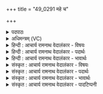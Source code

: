+++
title = "49_0291 महे च"

+++
<details><summary>पदपाठः</summary>

म꣣हे꣢। च꣣। न꣢। त्वा꣣। अद्रिवः। अ। द्रिवः। प꣡रा꣢꣯। शु꣣ल्का꣡य꣢। दी꣣यसे। न꣢। स꣣ह꣡स्रा꣢य। न। अ꣣यु꣡ता꣢य। अ꣣। यु꣡ता꣢꣯य। व꣣ज्रिवः। न꣢। श꣣ता꣡य꣢। श꣣तामघ। शत। मघ। २९१।
</details>

<details><summary>अधिमन्त्रम् (VC)</summary>

- इन्द्रः
- मेधातिथि0मेध्यातिथी काण्वौ
- बृहती
- मध्यमः
- ऐन्द्रं काण्डम्
</details>

<details><summary>हिन्दी : आचार्य रामनाथ वेदालंकार - विषयः</summary>

अगले मन्त्र में यह विषय है कि परमेश्वर को हम बड़े-से-बड़े मूल्य पर भी न छोड़ें।
</details>

<details><summary>हिन्दी : आचार्य रामनाथ वेदालंकार - पदार्थः</summary>

पदार्थान्वय -  हे (अद्रिवः) आनन्दरूप मेघों के स्वामी, आनन्दरस-वर्षक इन्द्र परमात्मन् ! (त्वा) तुम (महे च) किसी बड़ी भी (शुल्काय) कीमत पर, हमसे (न) नहीं (परादीयसे) छोड़े जा सकते हो। हे (वज्रिवः) प्रशस्त विज्ञानमय नीति के अनुसार चलनेवाले ! (न) न (सहस्राय) हजार मुद्रा आदि का मूल्य लेकर, और (न) न ही (अयुताय) दस हजार मुद्रा आदि का मूल्य लेकर, छोड़े जा सकते हो। हे (शतामघ) अनन्त सम्पदावाले ! (न) न ही (शताय) दस हजार से भी सौ गुणा अधिक अर्थात् दस लाख मुद्रा आदि का मूल्य लेकर छोड़े जा सकते हो ॥९॥ इस मन्त्र में ‘अद्रिवः, वज्रिवः और शतामघ’ विशेषण साभिप्राय होने से परिकर अलङ्कार है। जो मेघ के समान सुखवर्षक, प्रशस्त नीति से चलनेवाला और अनन्त धनवान् है, वह भला किसी मूल्य पर कैसे छोड़ा जा सकता है ॥९॥
</details>

<details><summary>हिन्दी : आचार्य रामनाथ वेदालंकार - भावार्थः</summary>

भावार्थ -  हे राजराजेश्वर परमात्मन् ! तुम्हें हमने अपने प्रेम से वश में कर लिया है। अब तुम्हें सौ, हजार, दस हजार, लाख, दस लाख, करोड़, दस करोड़ मूल्य के बदले भी हम छोड़ने के लिए तैयार नहीं हैं ॥९॥
</details>

<details><summary>संस्कृत : आचार्य रामनाथ वेदालंकार - विषयः</summary>

अङ्गीकृतं परमेश्वरं महताऽपि मूल्येन न परादद्म इत्याह।
</details>

<details><summary>संस्कृत : आचार्य रामनाथ वेदालंकार - पदार्थः</summary>

पदार्थान्वय -  हे (अद्रिवः२) आनन्दमेघानां स्वामिन्, आनन्दरसवर्षक परमात्मन् ! अद्रिरिति मेघनाम। निघं० १।१० (त्वा) त्वम्। युष्मच्छब्दात् प्रथमैकवचने ‘सुपां सुलुक्०’, अ० ७।१।३९ इति विभक्तेराकारादेशः। (महे) महतेऽपि (शुल्काय) मूल्याय (न) नैव (परादीयसे) परित्यज्यसे। हे (वज्रिवः३) प्रशस्तविज्ञाननीतियुक्त ! (न) नैव (सहस्राय) सहस्रमुद्रादिमूल्याय, (न) नापि (अयुताय) दशसहस्रसमुद्रादिमूल्याय परादीयसे। हे (शतामघ) अनन्तधन ! पूर्वपदस्य दीर्घश्छान्दसः। (न) नैव (शताय) ततोऽपि शतगुणिताय दशलक्षमुद्रादिमूल्यायेत्यर्थः, परादीयसे ॥९॥ अत्र ‘अद्रिवः, वज्रिवः, शतामघ’ इत्येतेषां विशेषणानां साभिप्रायत्वात् परिकरालङ्कारः४। यो हि सुखवर्षकः, शुभनीतिमान्, अपरिमितसम्पत्तियुक्तश्च वर्तते स केनापि मूल्येन कथं परित्यज्येत ॥९॥
</details>

<details><summary>संस्कृत : आचार्य रामनाथ वेदालंकार - भावार्थः</summary>

भावार्थ -  हे राजराजेश्वर परमात्मन् ! त्वमस्माभिः प्रेम्णा वशीकृतोऽसि। साम्प्रतं त्वां शत-सहस्र-लक्ष-दशलक्ष-कोटि-दशकोटि-मूल्येनापि परिहर्तुं नोद्यताः स्मः ॥९॥
</details>

<details><summary>संस्कृत : आचार्य रामनाथ वेदालंकार - पादटिप्पनी</summary>

टिप्पनी -   १. ऋ० ८।१।५ चन इति समस्तः पाठः। ‘दीयसे’ इत्यत्र च ‘देयाम्’ इति पाठः। २. द्रष्टव्यम्—१९४ संख्यकस्य मन्त्रस्य भाष्यम्। ३. (वज्रिवः) प्रशस्ता वज्रयो विज्ञानयुक्ता नीतयो विद्यन्तेऽस्य तत्सम्बुद्धौ। वज धातोरौणादिक इ प्रत्ययो रुडागमश्च, ततो मतुप्—इति ऋ० १।१२१।१४ भाष्ये द०। वज्रहस्त इति सा०। ४. उक्तैर्विशेषणैः साभिप्रायैः परिकरो मतः (सा० द० १०।५७) इति तल्लक्षणात्।
</details>